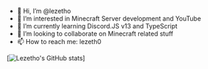 - 👋 Hi, I’m @lezetho
- 👀 I’m interested in Minecraft Server development and YouTube
- 🌱 I’m currently learning Discord.JS v13 and TypeScript
- 💞️ I’m looking to collaborate on Minecraft related stuff
- 📫 How to reach me: lezeth0

<!---
lezetho/lezetho is a ✨ special ✨ repository because its `README.md` (this file) appears on your GitHub profile.
You can click the Preview link to take a look at your changes.
--->


[![Lezetho's GitHub stats](https://github-readme-stats.vercel.app/api?username=lezetho)]
